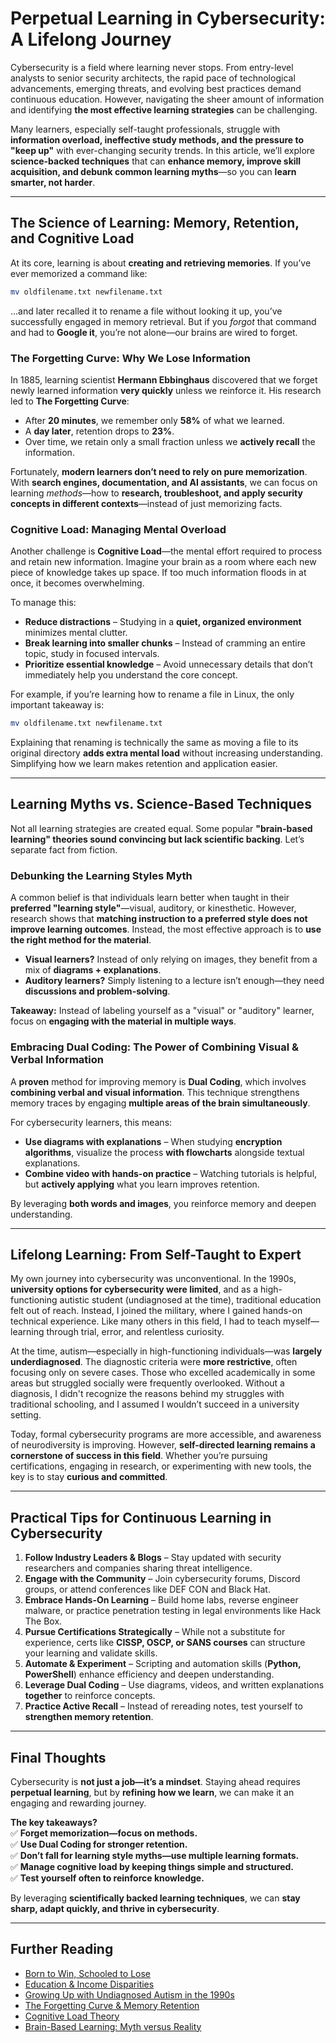 # Perpetual Learning in Cybersecurity: A Lifelong Journey

Cybersecurity is a field where learning never stops. From entry-level analysts to senior security architects, the rapid pace of technological advancements, emerging threats, and evolving best practices demand continuous education. However, navigating the sheer amount of information and identifying **the most effective learning strategies** can be challenging.  

Many learners, especially self-taught professionals, struggle with **information overload, ineffective study methods, and the pressure to "keep up"** with ever-changing security trends. In this article, we’ll explore **science-backed techniques** that can **enhance memory, improve skill acquisition, and debunk common learning myths**—so you can **learn smarter, not harder**.

---

## The Science of Learning: Memory, Retention, and Cognitive Load

At its core, learning is about **creating and retrieving memories**. If you’ve ever memorized a command like:

```bash
mv oldfilename.txt newfilename.txt
```

...and later recalled it to rename a file without looking it up, you’ve successfully engaged in memory retrieval. But if you *forgot* that command and had to **Google it**, you’re not alone—our brains are wired to forget.

### **The Forgetting Curve: Why We Lose Information**
In 1885, learning scientist **Hermann Ebbinghaus** discovered that we forget newly learned information **very quickly** unless we reinforce it. His research led to **The Forgetting Curve**:

- After **20 minutes**, we remember only **58%** of what we learned.
- A **day later**, retention drops to **23%**.
- Over time, we retain only a small fraction unless we **actively recall** the information.

Fortunately, **modern learners don’t need to rely on pure memorization**. With **search engines, documentation, and AI assistants**, we can focus on learning *methods*—how to **research, troubleshoot, and apply security concepts in different contexts**—instead of just memorizing facts.

### **Cognitive Load: Managing Mental Overload**
Another challenge is **Cognitive Load**—the mental effort required to process and retain new information. Imagine your brain as a room where each new piece of knowledge takes up space. If too much information floods in at once, it becomes overwhelming.

To manage this:
- **Reduce distractions** – Studying in a **quiet, organized environment** minimizes mental clutter.  
- **Break learning into smaller chunks** – Instead of cramming an entire topic, study in focused intervals.  
- **Prioritize essential knowledge** – Avoid unnecessary details that don’t immediately help you understand the core concept.  

For example, if you’re learning how to rename a file in Linux, the only important takeaway is:

```bash
mv oldfilename.txt newfilename.txt  
```

Explaining that renaming is technically the same as moving a file to its original directory **adds extra mental load** without increasing understanding. Simplifying how we learn makes retention and application easier.

---

## Learning Myths vs. Science-Based Techniques

Not all learning strategies are created equal. Some popular **"brain-based learning" theories sound convincing but lack scientific backing**. Let’s separate fact from fiction.

### **Debunking the Learning Styles Myth**
A common belief is that individuals learn better when taught in their **preferred "learning style"**—visual, auditory, or kinesthetic. However, research shows that **matching instruction to a preferred style does not improve learning outcomes**. Instead, the most effective approach is to **use the right method for the material**.  

- **Visual learners?** Instead of only relying on images, they benefit from a mix of **diagrams + explanations**.  
- **Auditory learners?** Simply listening to a lecture isn’t enough—they need **discussions and problem-solving**.  

**Takeaway:** Instead of labeling yourself as a "visual" or "auditory" learner, focus on **engaging with the material in multiple ways**.

### **Embracing Dual Coding: The Power of Combining Visual & Verbal Information**
A **proven** method for improving memory is **Dual Coding**, which involves **combining verbal and visual information**. This technique strengthens memory traces by engaging **multiple areas of the brain simultaneously**.

For cybersecurity learners, this means:
- **Use diagrams with explanations** – When studying **encryption algorithms**, visualize the process **with flowcharts** alongside textual explanations.  
- **Combine video with hands-on practice** – Watching tutorials is helpful, but **actively applying** what you learn improves retention.  

By leveraging **both words and images**, you reinforce memory and deepen understanding.

---

## Lifelong Learning: From Self-Taught to Expert

My own journey into cybersecurity was unconventional. In the 1990s, **university options for cybersecurity were limited**, and as a high-functioning autistic student (undiagnosed at the time), traditional education felt out of reach. Instead, I joined the military, where I gained hands-on technical experience. Like many others in this field, I had to teach myself—learning through trial, error, and relentless curiosity.

At the time, autism—especially in high-functioning individuals—was **largely underdiagnosed**. The diagnostic criteria were **more restrictive**, often focusing only on severe cases. Those who excelled academically in some areas but struggled socially were frequently overlooked. Without a diagnosis, I didn't recognize the reasons behind my struggles with traditional schooling, and I assumed I wouldn’t succeed in a university setting.

Today, formal cybersecurity programs are more accessible, and awareness of neurodiversity is improving. However, **self-directed learning remains a cornerstone of success in this field**. Whether you’re pursuing certifications, engaging in research, or experimenting with new tools, the key is to stay **curious and committed**.

---

## Practical Tips for Continuous Learning in Cybersecurity

1. **Follow Industry Leaders & Blogs** – Stay updated with security researchers and companies sharing threat intelligence.  
2. **Engage with the Community** – Join cybersecurity forums, Discord groups, or attend conferences like DEF CON and Black Hat.  
3. **Embrace Hands-On Learning** – Build home labs, reverse engineer malware, or practice penetration testing in legal environments like Hack The Box.  
4. **Pursue Certifications Strategically** – While not a substitute for experience, certs like **CISSP, OSCP, or SANS courses** can structure your learning and validate skills.  
5. **Automate & Experiment** – Scripting and automation skills (**Python, PowerShell**) enhance efficiency and deepen understanding.  
6. **Leverage Dual Coding** – Use diagrams, videos, and written explanations **together** to reinforce concepts.  
7. **Practice Active Recall** – Instead of rereading notes, test yourself to **strengthen memory retention**.  

---

## Final Thoughts

Cybersecurity is **not just a job—it’s a mindset**. Staying ahead requires **perpetual learning**, but by **refining how we learn**, we can make it an engaging and rewarding journey.  

**The key takeaways?**  
✅ **Forget memorization—focus on methods.**  
✅ **Use Dual Coding for stronger retention.**  
✅ **Don’t fall for learning style myths—use multiple learning formats.**  
✅ **Manage cognitive load by keeping things simple and structured.**  
✅ **Test yourself often to reinforce knowledge.**  

By leveraging **scientifically backed learning techniques**, we can **stay sharp, adapt quickly, and thrive in cybersecurity**.

---

## **Further Reading**
- [Born to Win, Schooled to Lose](https://cew.georgetown.edu/wp-content/uploads/FR-Born_to_win-schooled_to_lose.pdf)  
- [Education & Income Disparities](https://www.wbur.org/hereandnow/2018/08/27/public-private-school-family-income-study)  
- [Growing Up with Undiagnosed Autism in the 1990s](https://www.kennedykrieger.org/stories/interactive-autism-network-ian/lost-generation-growing-up-autism-before-epidemic)  
- [The Forgetting Curve & Memory Retention](https://en.wikipedia.org/wiki/Forgetting_curve)  
- [Cognitive Load Theory](https://www.learning-theories.com/cognitive-load-theory-sweller.html)  
- [Brain-Based Learning: Myth versus Reality](https://sciencebasedmedicine.org/brain-based-learning-myth-versus-reality-testing-learning-styles-and-dual-coding/)  
